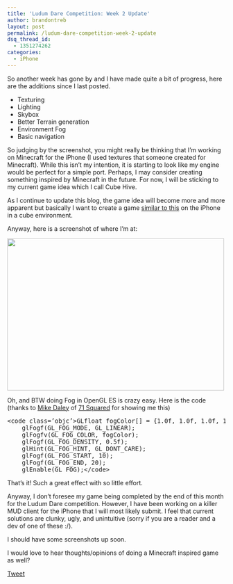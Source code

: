 ```yaml
---
title: 'Ludum Dare Competition: Week 2 Update'
author: brandontreb
layout: post
permalink: /ludum-dare-competition-week-2-update
dsq_thread_id:
  - 1351274262
categories:
  - iPhone
---
```

So another week has gone by and I have made quite a bit of progress, here are the additions since I last posted.

  * Texturing
  * Lighting
  * Skybox
  * Better Terrain generation
  * Environment Fog
  * Basic navigation

So judging by the screenshot, you might really be thinking that I&#8217;m working on Minecraft for the iPhone (I used textures that someone created for Minecraft). While this isn&#8217;t my intention, it is starting to look like my engine would be perfect for a simple port. Perhaps, I may consider creating something inspired by Minecraft in the future. For now, I will be sticking to my current game idea which I call Cube Hive.

As I continue to update this blog, the game idea will become more and more apparent but basically I want to create a game [similar to this][1] on the iPhone in a cube environment.

Anyway, here is a screenshot of where I&#8217;m at:

[<img class="size-medium wp-image-983 alignnone" title="Screen shot 2010-10-19 at 2.37.00 PM" src="http://brandontreb.com/wp-content/uploads/2010/10/Screen-shot-2010-10-19-at-2.37.00-PM-500x350.png" alt="" width="500" height="350" />][2]

Oh, and BTW doing Fog in OpenGL ES is crazy easy. Here is the code (thanks to [Mike Daley][3] of [71 Squared][4] for showing me this)

<div>
  <pre>&lt;code class=’objc’>GLfloat fogColor[] = {1.0f, 1.0f, 1.0f, 1.0f};
    glFogf(GL_FOG_MODE, GL_LINEAR);
    glFogfv(GL_FOG_COLOR, fogColor);
    glFogf(GL_FOG_DENSITY, 0.5f);
    glHint(GL_FOG_HINT, GL_DONT_CARE);
    glFogf(GL_FOG_START, 10);
    glFogf(GL_FOG_END, 20);
    glEnable(GL_FOG);&lt;/code></pre>
</div>

That&#8217;s it! Such a great effect with so little effort.

Anyway, I don&#8217;t foresee my game being completed by the end of this month for the Ludum Dare competition. However, I have been working on a killer MUD client for the iPhone that I will most likely submit. I feel that current solutions are clunky, ugly, and unintuitive (sorry if you are a reader and a dev of one of these :/).

I should have some screenshots up soon.

I would love to hear thoughts/opinions of doing a Minecraft inspired game as well?

<div style="">
  <a href="http://twitter.com/share" class="twitter-share-button" data-count="horizontal" data-text="Ludum Dare Competition: Week 2 Update" data-url="http://brandontreb.com/ludum-dare-competition-week-2-update"  data-via="brandontreb" data-related="brandontreb:">Tweet</a>
</div>

 [1]: http://sites.google.com/site/handkor/hive’sprojectpage
 [2]: http://brandontreb.com/wp-content/uploads/2010/10/Screen-shot-2010-10-19-at-2.37.00-PM.png
 [3]: http://twitter.com/#!/mikedaley
 [4]: http://www.71squared.com/